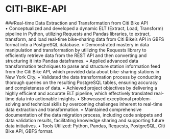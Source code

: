 # CITI-BIKE-API
###Real-time Data Extraction and Transformation from Citi Bike API	
•	Conceptualized and developed a dynamic ELT (Extract, Load, Transform) pipeline in Python, utilizing Requests and Pandas libraries, to extract, transform, and load real-time bike-sharing data from Citi Bike’s API in GBFS format into a PostgreSQL database.
•	Demonstrated mastery in data manipulation and transformation by utilizing the Requests library to efficiently retrieve data from the REST API and then converting and structuring it into Pandas dataframes.
•	Applied advanced data transformation techniques to parse and structure station information feed from the Citi Bike API, which provided data about bike-sharing stations in New York City.
•	Validated the data transformation process by conducting thorough queries on the resulting PostgreSQL tables, ensuring accuracy and completeness of data.
•	Achieved project objectives by delivering a highly efficient and accurate ELT pipeline, which effectively translated real-time data into actionable insights.
•	Showcased exceptional problem-solving and technical skills by overcoming challenges inherent to real-time data extraction and transformation.
•	Maintained comprehensive documentation of the data migration process, including code snippets and data validation results, facilitating knowledge sharing and supporting future data initiatives.
•	Tools Utilized: Python, Pandas, Requests, PostgreSQL, Citi Bike API, GBFS format.
